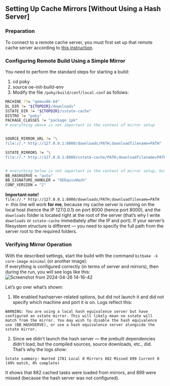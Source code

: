 ## Setting Up Cache Mirrors [Without Using a Hash Server]
### Preparation
To connect to a remote cache server, you must first set up that remote cache server according to [this instruction](./setup_http_server.md).

### Configuring Remote Build Using a Simple Mirror
You need to perform the standard steps for starting a build:
1) cd poky  
2) source oe-init-build-env  
3) Modify the file `/poky/build/conf/local.conf` as follows:
```sh
MACHINE ??= "qemux86-64" 
DL_DIR ?= "${TOPDIR}/downloads"
SSTATE_DIR ?= "${TOPDIR}/sstate-cache"
DISTRO ?= "poky"
PACKAGE_CLASSES ?= "package_ipk"
# everything above is not important in the context of mirror setup


SOURCE_MIRROR_URL ?= "\
file://.* http://127.0.0.1:8000/downloads/PATH;downloadfilename=PATH"

SSTATE_MIRRORS ?= "\
file://.* http://127.0.0.1:8000/sstate-cache/PATH;downloadfilename=PATH"


# everything below is not important in the context of mirror setup, but will be important later for setting up a hash server
BB_HASHSERVE = "auto"
BB_SIGNATURE_HANDLER = "OEEquivHash"
CONF_VERSION = "2"
```

**Important note!**  
`file://.* http://127.0.0.1:8000/downloads/PATH;downloadfilename=PATH` ← this line will work **for me**, because my cache server is running on the local host (hence the IP 127.0.0.1) on port 8000 (hence port 8000), and the `downloads` folder is located right at the root of the server (that’s why I write `downloads` or `sstate-cache` immediately after the IP and port). If your server’s filesystem structure is different — you need to specify the full path from the server root to the required folders.

### Verifying Mirror Operation
With the described settings, start the build with the command `bitbake -k core-image-minimal` (or another image).  
If everything is configured correctly (in terms of server and mirrors), then during the run, you will see logs like this:  
![Screenshot from 2024-04-26 14-16-42](https://github.com/moevm/os_profiling/assets/90711883/b7df7be5-7894-4407-b670-1b1225569f5e)

Let’s go over what’s shown:
1) We enabled hashserver-related options, but did not launch it and did not specify which machine and port it is on. Logs reflect this:
```
WARNING: You are using a local hash equivalence server but have configured an sstate mirror. This will likely mean no sstate will match from the mirror. You may wish to disable the hash equivalence use (BB_HASHSERVE), or use a hash equivalence server alongside the sstate mirror.
```
2) Since we didn’t launch the hash server — the prebuilt dependencies didn’t load, but the compiled sources, source downloads, etc., did. That’s why the logs show:
```
Sstate summary: Wanted 1781 Local 0 Mirrors 882 Missed 899 Current 0 (49% match, 0% complete)
```
It shows that 882 cached tasks were loaded from mirrors, and 899 were missed (because the hash server was not configured).
